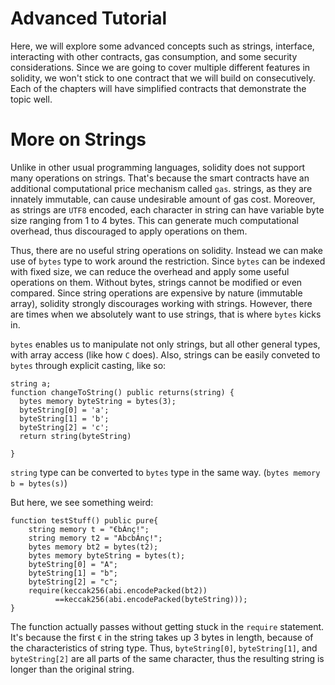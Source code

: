 # Advanced Tutorial

Here, we will explore some advanced concepts such as strings, interface, interacting with other contracts, gas consumption, and some security considerations. Since we are going to cover multiple different features in solidity, we won't stick to one contract that we will build on consecutively. Each of the chapters will have simplified contracts that demonstrate the topic well.

# More on Strings

Unlike in other usual programming languages, solidity does not support many operations on strings. That's because the smart contracts have an additional computational price mechanism called `gas`. strings, as they are innately immutable, can cause undesirable amount of gas cost. Moreover, as strings are `UTF8` encoded, each character in string can have variable byte size ranging from 1 to 4 bytes. This can generate much computational overhead, thus discouraged to apply operations on them.

Thus, there are no useful string operations on solidity. Instead we can make use of `bytes` type to work around the restriction. Since `bytes` can be indexed with fixed size, we can reduce the overhead and apply some useful operations on them.
Without bytes, strings cannot be modified or even compared. Since string operations are expensive by nature (immutable array), solidity strongly discourages working with strings.
However, there are times when we absolutely want to use strings, that is where `bytes` kicks in.

`bytes` enables us to manipulate not only strings, but all other general types, with array access (like how `C` does). Also, strings can be easily conveted to `bytes` through explicit casting, like so:

```
string a;
function changeToString() public returns(string) {
  bytes memory byteString = bytes(3);
  byteString[0] = 'a';
  byteString[1] = 'b';
  byteString[2] = 'c';
  return string(byteString)

}
```
`string` type can be converted to `bytes` type in the same way. (`bytes memory b = bytes(s)`)

But here, we see something weird:

```
function testStuff() public pure{
    string memory t = "€bÁnç!";
    string memory t2 = "AbcbÁnç!";
    bytes memory bt2 = bytes(t2);
    bytes memory byteString = bytes(t);
    byteString[0] = "A";
    byteString[1] = "b";
    byteString[2] = "c";
    require(keccak256(abi.encodePacked(bt2))
          ==keccak256(abi.encodePacked(byteString)));
}
```

The function actually passes without getting stuck in the `require` statement. It's because the first `€` in the string takes up 3 bytes in length, because of the characteristics of string type. Thus, `byteString[0]`, `byteString[1]`, and `byteString[2]` are all parts of the same character, thus the resulting string is longer than the original string.


